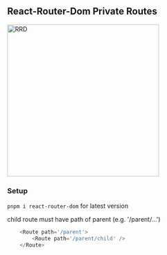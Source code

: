 ## React-Router-Dom Private Routes

<img src="https://images.unsplash.com/photo-1597600159211-d6c104f408d1?ixlib=rb-4.0.3&ixid=MnwxMjA3fDB8MHxzZWFyY2h8MTF8fHB5cmFtaWR8ZW58MHx8MHx8&auto=format&fit=crop&w=800&q=60" alt="RRD" width="350" />

### Setup

`pnpm i react-router-dom` for latest version

child route must have path of parent (e.g. '/parent/...')

```JavaScript
    <Route path='/parent'>
        <Route path='/parent/child' />
    </Route>
```